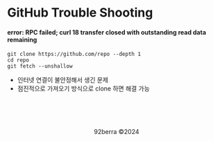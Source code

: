 # GitHub Trouble Shooting

#### error: RPC failed; curl 18 transfer closed with outstanding read data remaining

```
git clone https://github.com/repo --depth 1
cd repo
git fetch --unshallow
```

- 인터넷 연결이 불안정해서 생긴 문제
- 점진적으로 가져오기 방식으로 clone 하면 해결 가능

<br/>
<br/>
<br/>
<br/>

<div align='center'>
92berra ©2024
</div>